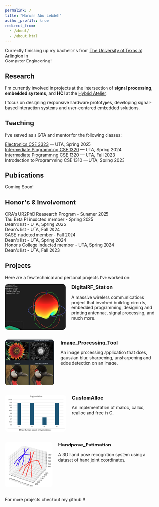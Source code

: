 ```yaml
---
permalink: /
title: "Marwan Abu Lebdeh"
author_profile: true
redirect_from: 
  - /about/
  - /about.html
---
```


Currently finishing up my bachelor's from [The University of Texas at Arlington](https://www.uta.edu) in<br>Computer Engineering!

## Research

I'm currently involved in projects at the intersection of **signal processing**, **embedded systems**, and **HCI** at the [Hybrid Atelier](https://hybridatelier.uta.edu).

I focus on designing responsive hardware prototypes, developing signal-based interaction systems and user-centered embedded solutions.

## Teaching

I’ve served as a GTA and mentor for the following classes:

[Electronics CSE 3323](https://catalog.uta.edu/search/?P=CSE%203323) — UTA, Spring 2025<br>
[Intermediate Programming CSE 1320](https://catalog.uta.edu/search/?P=CSE%201320) — UTA, Spring 2024<br>
[Intermediate Programming CSE 1320](https://catalog.uta.edu/search/?P=CSE%201320) — UTA, Fall 2023<br>
[Introduction to Programming CSE 1310](https://catalog.uta.edu/search/?P=CSE%201310) — UTA, Spring 2023<br>

## Publications

Coming Soon!

## Honor's & Involvement
CRA's UR2PhD Reasearch Program - Summer 2025<br>
Tau Beta PI inudcted member - Spring 2025<br>
Dean's list - UTA, Spring 2025<br>
Dean's list - UTA, Fall 2024<br>
SASE inudcted member - Fall 2024<br>
Dean's list - UTA, Spring 2024<br>
Honor's College inducted member - UTA, Spring 2024<br>
Dean's list - UTA, Fall 2023<br>

## Projects

Here are a few technical and personal projects I’ve worked on:

<div style="display: flex; align-items: flex-start; gap: 20px; margin-bottom: 2em;">
  <a href="https://github.com/marwanthestudent/DigitalRF_Station">
    <img src="../images/antenna.png" alt="antenna" style="max-width: 200px; max-height: 150px; border-radius: 10px; object-fit: cover;">
  </a>
  <div>
    <h3 style="margin: 0;">
      <a href="https://github.com/marwanthestudent/DigitalRF_Station" style="text-decoration: none; color: inherit;">
        DigitalRF_Station
      </a>
    </h3>
    <p>
      A massive wireless communications project that involved building circuits, embedded programming, designing and printing antennae, signal processing, and much more.
    </p>
  </div>
</div>

<div style="display: flex; align-items: flex-start; gap: 20px; margin-bottom: 2em;">
  <a href="https://github.com/marwanthestudent/Image_processing_tool">
    <img src="../images/computergraph.png" alt="detection" style="max-width: 200px; max-height: 150px; border-radius: 10px; object-fit: cover;">
  </a>
  <div>
    <h3 style="margin: 0;">
      <a href="https://github.com/marwanthestudent/Image_processing_tool" style="text-decoration: none; color: inherit;">
        Image_Processing_Tool
      </a>
    </h3>
    <p>
      An image processing application that does, gaussian blur, sharpening, unsharpening and edge detection on an image.
    </p>
  </div>
</div>

<div style="display: flex; align-items: flex-start; gap: 20px; margin-bottom: 2em;">
  <a href="https://github.com/marwanthestudent/CustomAlloc">
    <img src="../images/fragment.png" alt="fragmentation" style="max-width: 200px; max-height: 150px; border-radius: 10px; object-fit: cover;">
  </a>
  <div>
    <h3 style="margin: 0;">
      <a href="https://github.com/marwanthestudent/CustomAlloc" style="text-decoration: none; color: inherit;">
        CustomAlloc
      </a>
    </h3>
    <p>
      An implementation of malloc, calloc, realloc and free in C.
    </p>
  </div>
</div>

<div style="display: flex; align-items: flex-start; gap: 20px; margin-bottom: 2em;">
  <a href="https://github.com/marwanthestudent/Handpose_Estimation">
    <img src="../images/est.png" alt="est" style="max-width: 200px; max-height: 150px; border-radius: 10px; object-fit: cover;">
  </a>
  <div>
    <h3 style="margin: 0;">
      <a href="https://github.com/marwanthestudent/Handpose_Estimation" style="text-decoration: none; color: inherit;">
        Handpose_Estimation
      </a>
    </h3>
    <p>
      A 3D hand pose recognition system using a dataset of hand joint coordinates.
    </p>
  </div>
</div>

For more projects checkout my github !!
